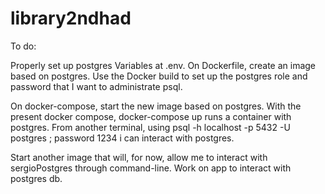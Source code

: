 # library2ndhad
To do:

Properly set up postgres Variables at .env. 
On Dockerfile, create an image based on postgres. Use the Docker build to set up the postgres role and password that I want to administrate psql.

On docker-compose, start the new image based on postgres. 
With the present docker compose, docker-compose up runs a container with postgres.
From another terminal, using 
psql -h localhost -p 5432 -U postgres ; password 1234 i can interact with postgres. 

Start another image that will, for now, allow me to interact with sergioPostgres through command-line.
Work on app to interact with postgres db.